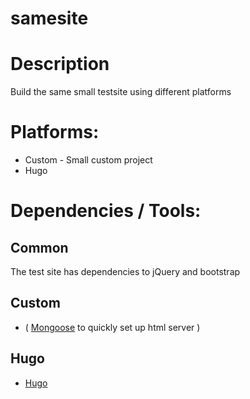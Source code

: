 # samesite

# Description

Build the same small testsite using different platforms

# Platforms:

* Custom - Small custom project
* Hugo

# Dependencies / Tools:

## Common

The test site has dependencies to jQuery and bootstrap

## Custom

* ( [Mongoose](https://github.com/cesanta/mongoose) to quickly set up html server )

## Hugo

* [Hugo](https://gohugo.io/overview/introduction/)
